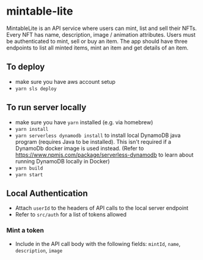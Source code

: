 # mintable-lite

MintableLite is an API service where users can mint, list and sell their NFTs. Every NFT has name, description, image / animation attributes. Users must be authenticated to mint, sell or buy an item. The app should have three endpoints to list all minted items, mint an item and get details of an item.


## To deploy
- make sure you have aws account setup
- `yarn sls deploy`


## To run server locally
- make sure you have `yarn` installed (e.g. via homebrew)
- `yarn install`
- `yarn serverless dynamodb install` to install local DynamoDB java program (requires Java to be installed). This isn't required if a DynamoDb docker image is used instead. (Refer to https://www.npmjs.com/package/serverless-dynamodb to learn about running DynamoDB locally in Docker)
- `yarn build`
- `yarn start`


## Local Authentication 
- Attach `userId` to the headers of API calls to the local server endpoint
- Refer to `src/auth` for a list of tokens allowed


### Mint a token
- Include in the API call body with the following fields: `mintId`, `name`, `description`, `image`